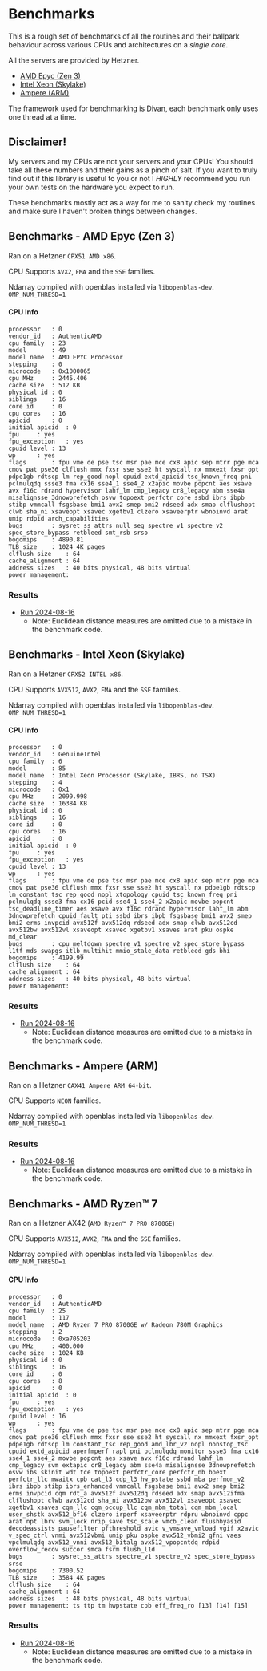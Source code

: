# Benchmarks

This is a rough set of benchmarks of all the routines and their ballpark behaviour across various
CPUs and architectures on a _single core_.

All the servers are provided by Hetzner.

- [AMD Epyc (Zen 3)](#benchmarks---amd-epyc-zen-3)
- [Intel Xeon (Skylake)](#benchmarks---intel-xeon-skylake)
- [Ampere (ARM)](#bencharmks---ampere-arm)

The framework used for benchmarking is [Divan](https://github.com/nvzqz/divan), each benchmark
only uses one thread at a time.

## Disclaimer!

My servers and my CPUs are not your servers and your CPUs! You should take all these numbers and
their gains as a pinch of salt. If you want to truly find out if this library is useful to you or not
I _HIGHLY_ recommend you run your own tests on the hardware you expect to run.

These benchmarks mostly act as a way for me to sanity check my routines and make sure I haven't
broken things between changes.


## Benchmarks - AMD Epyc (Zen 3)

Ran on a Hetzner `CPX51 AMD x86`.

CPU Supports `AVX2`, `FMA` and the `SSE` families.

Ndarray compiled with openblas installed via `libopenblas-dev`.
`OMP_NUM_THRESD=1`

#### CPU Info

```
processor	: 0
vendor_id	: AuthenticAMD
cpu family	: 23
model		: 49
model name	: AMD EPYC Processor
stepping	: 0
microcode	: 0x1000065
cpu MHz		: 2445.406
cache size	: 512 KB
physical id	: 0
siblings	: 16
core id		: 0
cpu cores	: 16
apicid		: 0
initial apicid	: 0
fpu		: yes
fpu_exception	: yes
cpuid level	: 13
wp		: yes
flags		: fpu vme de pse tsc msr pae mce cx8 apic sep mtrr pge mca cmov pat pse36 clflush mmx fxsr sse sse2 ht syscall nx mmxext fxsr_opt pdpe1gb rdtscp lm rep_good nopl cpuid extd_apicid tsc_known_freq pni pclmulqdq ssse3 fma cx16 sse4_1 sse4_2 x2apic movbe popcnt aes xsave avx f16c rdrand hypervisor lahf_lm cmp_legacy cr8_legacy abm sse4a misalignsse 3dnowprefetch osvw topoext perfctr_core ssbd ibrs ibpb stibp vmmcall fsgsbase bmi1 avx2 smep bmi2 rdseed adx smap clflushopt clwb sha_ni xsaveopt xsavec xgetbv1 clzero xsaveerptr wbnoinvd arat umip rdpid arch_capabilities
bugs		: sysret_ss_attrs null_seg spectre_v1 spectre_v2 spec_store_bypass retbleed smt_rsb srso
bogomips	: 4890.81
TLB size	: 1024 4K pages
clflush size	: 64
cache_alignment	: 64
address sizes	: 40 bits physical, 48 bits virtual
power management:
```

### Results

- [Run 2024-08-16](benchmark-runs/hetzner-cpx51-amd-cfavml-v0_2_0-2024-08-16.txt)
    - Note: Euclidean distance measures are omitted due to a mistake in the benchmark code.


## Benchmarks - Intel Xeon (Skylake)

Ran on a Hetzner `CPX52 INTEL x86`.

CPU Supports `AVX512`, `AVX2`, `FMA` and the `SSE` families.

Ndarray compiled with openblas installed via `libopenblas-dev`.
`OMP_NUM_THRESD=1`

#### CPU Info

```
processor	: 0
vendor_id	: GenuineIntel
cpu family	: 6
model		: 85
model name	: Intel Xeon Processor (Skylake, IBRS, no TSX)
stepping	: 4
microcode	: 0x1
cpu MHz		: 2099.998
cache size	: 16384 KB
physical id	: 0
siblings	: 16
core id		: 0
cpu cores	: 16
apicid		: 0
initial apicid	: 0
fpu		: yes
fpu_exception	: yes
cpuid level	: 13
wp		: yes
flags		: fpu vme de pse tsc msr pae mce cx8 apic sep mtrr pge mca cmov pat pse36 clflush mmx fxsr sse sse2 ht syscall nx pdpe1gb rdtscp lm constant_tsc rep_good nopl xtopology cpuid tsc_known_freq pni pclmulqdq ssse3 fma cx16 pcid sse4_1 sse4_2 x2apic movbe popcnt tsc_deadline_timer aes xsave avx f16c rdrand hypervisor lahf_lm abm 3dnowprefetch cpuid_fault pti ssbd ibrs ibpb fsgsbase bmi1 avx2 smep bmi2 erms invpcid avx512f avx512dq rdseed adx smap clwb avx512cd avx512bw avx512vl xsaveopt xsavec xgetbv1 xsaves arat pku ospke md_clear
bugs		: cpu_meltdown spectre_v1 spectre_v2 spec_store_bypass l1tf mds swapgs itlb_multihit mmio_stale_data retbleed gds bhi
bogomips	: 4199.99
clflush size	: 64
cache_alignment	: 64
address sizes	: 40 bits physical, 48 bits virtual
power management:
```

### Results

- [Run 2024-08-16](benchmark-runs/hetzner-cx52-intel-cfavml-v0_2_0-2024-08-16.txt)
    - Note: Euclidean distance measures are omitted due to a mistake in the benchmark code.


## Benchmarks - Ampere (ARM)

Ran on a Hetzner `CAX41 Ampere ARM 64-bit`.

CPU Supports `NEON` families.

Ndarray compiled with openblas installed via `libopenblas-dev`.
`OMP_NUM_THRESD=1`

### Results

- [Run 2024-08-16](benchmark-runs/hetzner-cax41-ampere-cfavml-v0_2_0-2024-08-16.txt)
    - Note: Euclidean distance measures are omitted due to a mistake in the benchmark code.


## Benchmarks - AMD Ryzen™ 7 

Ran on a Hetzner AX42 (`AMD Ryzen™ 7 PRO 8700GE`)

CPU Supports `AVX512`, `AVX2`, `FMA` and the `SSE` families.

Ndarray compiled with openblas installed via `libopenblas-dev`.
`OMP_NUM_THRESD=1`

#### CPU Info

```
processor	: 0
vendor_id	: AuthenticAMD
cpu family	: 25
model		: 117
model name	: AMD Ryzen 7 PRO 8700GE w/ Radeon 780M Graphics
stepping	: 2
microcode	: 0xa705203
cpu MHz		: 400.000
cache size	: 1024 KB
physical id	: 0
siblings	: 16
core id		: 0
cpu cores	: 8
apicid		: 0
initial apicid	: 0
fpu		: yes
fpu_exception	: yes
cpuid level	: 16
wp		: yes
flags		: fpu vme de pse tsc msr pae mce cx8 apic sep mtrr pge mca cmov pat pse36 clflush mmx fxsr sse sse2 ht syscall nx mmxext fxsr_opt pdpe1gb rdtscp lm constant_tsc rep_good amd_lbr_v2 nopl nonstop_tsc cpuid extd_apicid aperfmperf rapl pni pclmulqdq monitor ssse3 fma cx16 sse4_1 sse4_2 movbe popcnt aes xsave avx f16c rdrand lahf_lm cmp_legacy svm extapic cr8_legacy abm sse4a misalignsse 3dnowprefetch osvw ibs skinit wdt tce topoext perfctr_core perfctr_nb bpext perfctr_llc mwaitx cpb cat_l3 cdp_l3 hw_pstate ssbd mba perfmon_v2 ibrs ibpb stibp ibrs_enhanced vmmcall fsgsbase bmi1 avx2 smep bmi2 erms invpcid cqm rdt_a avx512f avx512dq rdseed adx smap avx512ifma clflushopt clwb avx512cd sha_ni avx512bw avx512vl xsaveopt xsavec xgetbv1 xsaves cqm_llc cqm_occup_llc cqm_mbm_total cqm_mbm_local user_shstk avx512_bf16 clzero irperf xsaveerptr rdpru wbnoinvd cppc arat npt lbrv svm_lock nrip_save tsc_scale vmcb_clean flushbyasid decodeassists pausefilter pfthreshold avic v_vmsave_vmload vgif x2avic v_spec_ctrl vnmi avx512vbmi umip pku ospke avx512_vbmi2 gfni vaes vpclmulqdq avx512_vnni avx512_bitalg avx512_vpopcntdq rdpid overflow_recov succor smca fsrm flush_l1d
bugs		: sysret_ss_attrs spectre_v1 spectre_v2 spec_store_bypass srso
bogomips	: 7300.52
TLB size	: 3584 4K pages
clflush size	: 64
cache_alignment	: 64
address sizes	: 48 bits physical, 48 bits virtual
power management: ts ttp tm hwpstate cpb eff_freq_ro [13] [14] [15]
```

### Results

- [Run 2024-08-16](benchmark-runs/hetzner-ax42-amd-cfavml-v0_2_0-2024-08-16.txt)
  - Note: Euclidean distance measures are omitted due to a mistake in the benchmark code.
